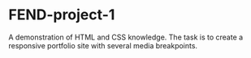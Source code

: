 # FEND-project-1
A demonstration of HTML and CSS knowledge. The task is to create a responsive portfolio site with several media breakpoints.
